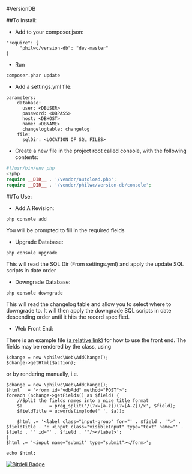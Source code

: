 #VersionDB

##To Install:

* Add to your composer.json:

```
"require": {
     "philwc/version-db": "dev-master"
}
```

* Run


```
composer.phar update
```

* Add a settings.yml file:

```
parameters:
    database:
      user: <DBUSER>
      password: <DBPASS>
      host: <DBHOST>
      name: <DBNAME>
      changelogtable: changelog
    file:
      sqlDir: <LOCATION OF SQL FILES>
```

* Create a new file in the project root called console, with the following contents:

```php
#!/usr/bin/env php
<?php
require __DIR__ . '/vendor/autoload.php';
require __DIR__ . '/vendor/philwc/version-db/console';
```

##To Use:

* Add A Revision:

```
php console add
```

You will be prompted to fill in the required fields

* Upgrade Database:

```
php console upgrade
```

This will read the SQL Dir (From settings.yml) and apply the update SQL scripts in date order

* Downgrade Database:

```
php console downgrade
```

This will read the changelog table and allow you to select where to downgrade to.
It will then apply the downgrade SQL scripts in date descending order until it hits the record specified.


* Web Front End:

There is an example file ([a relative link](index.php)) for how to use the front end. The fields may be rendered by the class, using

```
$change = new \philwc\Web\AddChange();
$change->getHtml($action);
```

or by rendering manually, i.e.

```
$change = new \philwc\Web\AddChange();
$html   = '<form id="vdbAdd" method="POST">';
foreach ($change->getFields() as $field) {
    //Split the fields names into a nice title format
    $a          = preg_split('/(?<=[a-z])(?=[A-Z])/x', $field);
    $fieldTitle = ucwords(implode(' ', $a));

    $html .= '<label class="input-group" for="' . $field . '">' . $fieldTitle . ': <input class="visibleInput" type="text" name="' . $field . '" id="' . $field . '"/></label>';
}
$html .= '<input name="submit" type="submit"></form>';

echo $html;
```

[![Bitdeli Badge](https://d2weczhvl823v0.cloudfront.net/philwc/versiondb/trend.png)](https://bitdeli.com/free "Bitdeli Badge")

